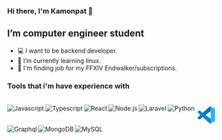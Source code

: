 ### Hi there, I'm Kamonpat 👋

## I’m computer engineer student
 - 💻 I want to be backend developer.
 - 🌱 I’m currently learning linux.
 - 💸 I'm finding job for my FFXIV Endwalker/subscriptions.

### Tools that i'm have experience with
<br />
<svg xmlns="http://www.w3.org/2000/svg" x="0px" y="0px"
width="48" height="48"
viewBox="0 0 172 172"
style=" fill:#000000;"><g transform=""><g fill="none" fill-rule="nonzero" stroke="none" stroke-width="1" stroke-linecap="butt" stroke-linejoin="miter" stroke-miterlimit="10" stroke-dasharray="" stroke-dashoffset="0" font-family="none" font-weight="none" font-size="none" text-anchor="none" style="mix-blend-mode: normal"><path d="M0,172v-172h172v172z" fill="none"></path><g><path d="M157.66667,39.81083v92.37833c0,4.55083 -2.83083,8.6 -7.095,10.105l-31.605,14.835l2.86667,-38.87917v-64.5l-2.86667,-38.87917l31.605,14.835c4.26417,1.505 7.095,5.55417 7.095,10.105z" fill="#29b6f6"></path><path d="M32.25,121.46067l89.58333,-67.71067v-34.56842c0,-4.29283 -5.3105,-6.2995 -8.15208,-3.08167l-96.99008,88.67317c-3.225,2.97417 -3.04225,8.12342 0.38342,10.86467c0,0 4.74433,4.41467 6.46075,5.64017c2.63733,1.88125 6.10242,2.09625 8.71467,0.18275z" fill="#0277bd"></path><path d="M32.25,50.53933l89.58333,67.71067v34.56842c0,4.29283 -5.3105,6.2995 -8.15208,3.08167l-96.99008,-88.67317c-3.225,-2.97417 -3.04225,-8.12342 0.38342,-10.86467c0,0 4.74433,-4.41467 6.46075,-5.64017c2.63733,-1.88125 6.10242,-2.09625 8.71467,-0.18275z" fill="#0288d1"></path></g></g></g></svg>
<img alt="Javascript" align="left"
src="https://img.icons8.com/color/48/000000/javascript--v1.png" />
<img alt="Typescript" align="left"
src="https://img.icons8.com/external-tal-revivo-color-tal-revivo/48/000000/external-typescript-an-open-source-programming-language-developed-and-maintained-by-microsoft-logo-color-tal-revivo.png" />
<img alt="React" align="left"
src="https://img.icons8.com/color/48/000000/react-native.png" />
<img alt="Node.js" align="left"
src="https://img.icons8.com/fluency/48/000000/node-js.png" />
<img alt="Laravel" align="left"
src="https://img.icons8.com/fluency/48/000000/laravel.png" />
<img alt="Python" align="left"
src="https://img.icons8.com/fluency/48/000000/python.png"/>
<img alt="Graphql" align="left"
src="https://img.icons8.com/color/48/000000/graphql.png"/>
<img alt="MongoDB" align="left"
src="https://img.icons8.com/external-tal-revivo-shadow-tal-revivo/48/000000/external-mongodb-a-cross-platform-document-oriented-database-program-logo-shadow-tal-revivo.png"/>
<img alt="MySQL" align="left"
src="https://img.icons8.com/external-tal-revivo-color-tal-revivo/48/000000/external-mysql-an-open-source-relational-database-management-system-logo-color-tal-revivo.png"/>
